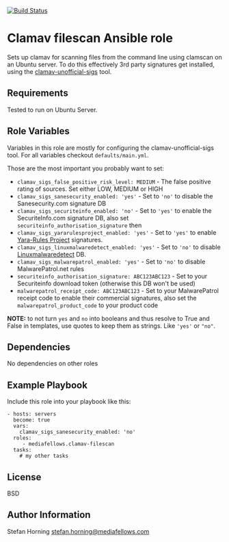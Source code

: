 [![Build Status](https://travis-ci.com/mediafellows/ansible-role-clamav-filescan.svg?branch=master)](https://travis-ci.com/mediafellows/ansible-role-clamav-filescan)

# Clamav filescan Ansible role

Sets up clamav for scanning files from the command line using clamscan on an Ubuntu server.
To do this effectively 3rd party signatures get installed, using the [clamav-unofficial-sigs](https://github.com/extremeshok/clamav-unofficial-sigs) tool.

## Requirements

Tested to run on Ubuntu Server.

## Role Variables

Variables in this role are mostly for configuring the clamav-unofficial-sigs tool.
For all variables checkout `defaults/main.yml`.

Those are the most important you probably want to set:

- `clamav_sigs_false_positive_risk_level: MEDIUM` - The false positive rating of sources. Set either LOW, MEDIUM or HIGH
- `clamav_sigs_sanesecurity_enabled: 'yes'` - Set to `'no'` to disable the Sanesecurity.com signature DB
- `clamav_sigs_securiteinfo_enabled: 'no'` - Set to `'yes'` to enable the SecuriteInfo.com signature DB, also set `securiteinfo_authorisation_signature` then
- `clamav_sigs_yararulesproject_enabled: 'yes'` - Set to `'yes'` to enable [Yara-Rules Project](https://github.com/Yara-Rules/rules) signatures.
- `clamav_sigs_linuxmalwaredetect_enabled: 'yes'` - Set to `'no'` to disable [Linuxmalwaredetect](https://www.rfxn.com/projects/linux-malware-detect/) DB.
- `clamav_sigs_malwarepatrol_enabled: 'yes'` - Set to `'no'` to disable MalwarePatrol.net rules
- `securiteinfo_authorisation_signature: ABC123ABC123` - Set to your Securiteinfo download token (otherwise this DB won't be used)
- `malwarepatrol_receipt_code: ABC123ABC123` - Set to your MalwarePatrol receipt code to enable their commercial signatures, also set the `malwarepatrol_product_code` to your product code

**NOTE:** to not turn `yes` and `no` into booleans and thus resolve to True and False in templates, use quotes to keep them as strings. Like `'yes'` or `"no"`.

## Dependencies

No dependencies on other roles

## Example Playbook

Include this role into your playbook like this:

    - hosts: servers
      become: true
      vars:
        clamav_sigs_sanesecurity_enabled: 'no'
      roles:
         - mediafellows.clamav-filescan
      tasks:
        # my other tasks

## License

BSD

## Author Information

Stefan Horning <stefan.horning@mediafellows.com>
